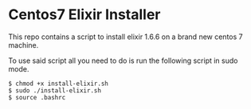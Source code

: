 # Centos7  Elixir Installer

This repo contains a script to install elixir 1.6.6 on a brand new centos 7 machine.

To use said script all you need to do is run the following script in sudo mode.

```
$ chmod +x install-elixir.sh
$ sudo ./install-elixir.sh
$ source .bashrc
```
